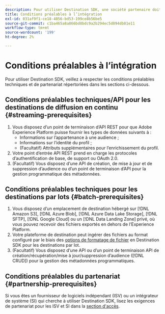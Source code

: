 ```yaml
---
description: Pour utiliser Destination SDK, une société partenaire doit remplir les conditions préalables répertoriées dans ce document.
title: Conditions préalables à l’intégration
exl-id: 031af9f1-ce18-4056-bd53-199ce8b56be5
source-git-commit: c1ba465a8a866bd8bdc9a2b294ec5d894db81e11
workflow-type: tm+mt
source-wordcount: '199'
ht-degree: 2%

---
```


# Conditions préalables à l’intégration

Pour utiliser Destination SDK, veillez à respecter les conditions préalables techniques et de partenariat répertoriées dans les sections ci-dessous.

## Conditions préalables techniques/API pour les destinations de diffusion en continu {#streaming-prerequisites}

1. Vous disposez d’un point de terminaison d’API REST pour que Adobe Experience Platform puisse fournir les types de données suivants à :
   * Informations sur l’appartenance à une audience ;
   * Informations sur l’identité du profil ;
   * (Facultatif) Attributs supplémentaires pour l’enrichissement du profil.
2. Votre point d’entrée API REST prend en charge les protocoles d’authentification de base, de support ou OAuth 2.0.
3. (Facultatif) Vous disposez d’une API de création, de mise à jour et de suppression d’audience ou d’un point de terminaison d’API pour la gestion programmatique des métadonnées.

## Conditions préalables techniques pour les destinations par lots {#batch-prerequisites}

1. Vous disposez d’un emplacement de destination hébergé sur [!DNL Amazon S3], [!DNL Azure Blob], [!DNL Azure Data Lake Storage], [!DNL SFTP], [!DNL Google Cloud] ou un [!DNL Data Landing Zone] privé, où vous pouvez recevoir des fichiers exportés en dehors de l’Experience Platform.
2. Votre plateforme de destination peut ingérer des fichiers au format configuré par le biais des [ options de formatage de fichier](functionality/destination-server/file-formatting.md) en Destination SDK pour les destinations par lot.
3. (Facultatif) Vous disposez d’une API ou d’un point de terminaison API de création/récupération/mise à jour/suppression d’audience ([!DNL CRUD]) pour la gestion des métadonnées programmatiques.

## Conditions préalables du partenariat {#partnership-prerequisites}

Si vous êtes un fournisseur de logiciels indépendant (ISV) ou un intégrateur de système (SI) qui cherche à utiliser Destination SDK, lisez les exigences de partenariat pour les ISV et SI dans la [section d&#39;accès](overview.md#get-access).
